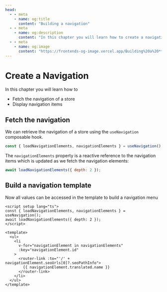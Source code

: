 ```yaml
---
head:
  - - meta
    - name: og:title
      content: "Building a navigation"
  - - meta
    - name: og:description
      content: "In this chapter you will learn how to create a navigation."
  - - meta
    - name: og:image
      content: "https://frontends-og-image.vercel.app/Building%20a%20**Navigation**.png?fontSize=150px"
---
```


# Create a Navigation

In this chapter you will learn how to

- Fetch the navigation of a store
- Display navigation items

## Fetch the navigation

We can retrieve the navigation of a store using the `useNavigation` composable hook.

```js
const { loadNavigationElements, navigationElements } = useNavigation();
```

The `navigationElements` property is a reactive reference to the navigation items which is updated as we fetch the navigation elements:

```js
await loadNavigationElements({ depth: 2 });
```

## Build a navigation template

Now all values can be accessed in the template to build a navigation menu

```vue
<script setup lang="ts">
const { loadNavigationElements, navigationElements } = useNavigation();
await loadNavigationElements({ depth: 2 });
</script>

<template>
  <ul>
    <li
      v-for="navigationElement in navigationElements"
      :key="navigationElement.id"
    >
      <router-link :to="'/' + navigationElement.seoUrls[0]?.seoPathInfo">
        {{ navigationElement.translated.name }}
      </router-link>
    </li>
  </ul>
</template>
```
